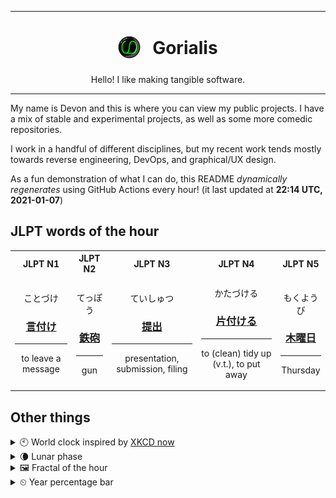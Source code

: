 ***

<h1 align="center">
<sub>
    <img src="readme/resources/avatar.png" height="36">
</sub>
&nbsp;
Gorialis
</h1>
<p align="center">
Hello! I like making tangible software.
</p>

***

My name is Devon and this is where you can view my public projects. I have a mix of stable and experimental projects, as well as some more comedic repositories.

I work in a handful of different disciplines, but my recent work tends mostly towards reverse engineering, DevOps, and graphical/UX design.

As a fun demonstration of what I can do, this README *dynamically regenerates* using GitHub Actions every hour! (it last updated at **22:14 UTC, 2021-01-07**)

<h2>JLPT words of the hour</h2>
<table>
    <tr>
        <th>JLPT N1</th>
        <th>JLPT N2</th>
        <th>JLPT N3</th>
        <th>JLPT N4</th>
        <th>JLPT N5</th>
    </tr>
    <tr>
        <td>
            <p align="center">ことづけ</p>
            <h3 align="center"><b><a href="https://jisho.org/search/%E8%A8%80%E4%BB%98%E3%81%91">言付け</a></b></h3>
            <hr>
            <p align="center">to leave a message</p>
        </td>
        <td>
            <p align="center">てっぽう</p>
            <h3 align="center"><b><a href="https://jisho.org/search/%E9%89%84%E7%A0%B2">鉄砲</a></b></h3>
            <hr>
            <p align="center">gun</p>
        </td>
        <td>
            <p align="center">ていしゅつ</p>
            <h3 align="center"><b><a href="https://jisho.org/search/%E6%8F%90%E5%87%BA">提出</a></b></h3>
            <hr>
            <p align="center">presentation,<wbr> submission,<wbr> filing</p>
        </td>
        <td>
            <p align="center">かたづける</p>
            <h3 align="center"><b><a href="https://jisho.org/search/%E7%89%87%E4%BB%98%E3%81%91%E3%82%8B">片付ける</a></b></h3>
            <hr>
            <p align="center">to (clean) tidy up (v.t.),<wbr> to put away</p>
        </td>
        <td>
            <p align="center">もくようび</p>
            <h3 align="center"><b><a href="https://jisho.org/search/%E6%9C%A8%E6%9B%9C%E6%97%A5">木曜日</a></b></h3>
            <hr>
            <p align="center">Thursday</p>
        </td>
    </tr>
</table>

<h2>Other things</h2>
<details>
<summary>🕙  World clock inspired by <a href="https://xkcd.com/now">XKCD now</a></summary>

> <img src="generated/now.png" width="512">

</details>
<details>
<summary>🌘 Lunar phase</summary>

The moon is approximately 84.15% through its phase (Waning Crescent).

</details>
<details>
<summary>&#x1f5bc; Fractal of the hour</summary>

> <img src="generated/fractal.png" width="512">

</details>
<details>
<summary>&#x23f2; Year percentage bar</summary>
<pre><code>2021 [▁▁▁▁▁▁▁▁▁▁▁▁▁▁▁▁▁▁▁▁] 1.90%</code></pre>
</details>
